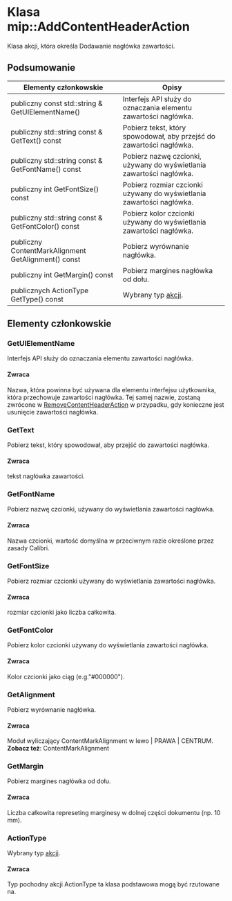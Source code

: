 # <a name="class-mipaddcontentheaderaction"></a>Klasa mip::AddContentHeaderAction 
Klasa akcji, która określa Dodawanie nagłówka zawartości.
  
## <a name="summary"></a>Podsumowanie
 Elementy członkowskie                        | Opisy                                
--------------------------------|---------------------------------------------
publiczny const std::string & GetUIElementName()  |  Interfejs API służy do oznaczania elementu zawartości nagłówka.
publiczny std::string const & GetText() const  |  Pobierz tekst, który spowodował, aby przejść do zawartości nagłówka.
publiczny std::string const & GetFontName() const  |  Pobierz nazwę czcionki, używany do wyświetlania zawartości nagłówka.
publiczny int GetFontSize() const  |  Pobierz rozmiar czcionki używany do wyświetlania zawartości nagłówka.
publiczny std::string const & GetFontColor() const  |  Pobierz kolor czcionki używany do wyświetlania zawartości nagłówka.
publiczny ContentMarkAlignment GetAlignment() const  |  Pobierz wyrównanie nagłówka.
publiczny int GetMargin() const  |  Pobierz margines nagłówka od dołu.
publicznych ActionType GetType() const  |  Wybrany typ [akcji](#classmip_1_1_action).
  
## <a name="members"></a>Elementy członkowskie
  
### <a name="getuielementname"></a>GetUIElementName
Interfejs API służy do oznaczania elementu zawartości nagłówka.
  
#### <a name="returns"></a>Zwraca
Nazwa, która powinna być używana dla elementu interfejsu użytkownika, która przechowuje zawartości nagłówka. Tej samej nazwie, zostaną zwrócone w [RemoveContentHeaderAction](#classmip_1_1_remove_content_header_action) w przypadku, gdy konieczne jest usunięcie zawartości nagłówka.
  
### <a name="gettext"></a>GetText
Pobierz tekst, który spowodował, aby przejść do zawartości nagłówka.
  
#### <a name="returns"></a>Zwraca
tekst nagłówka zawartości.
  
### <a name="getfontname"></a>GetFontName
Pobierz nazwę czcionki, używany do wyświetlania zawartości nagłówka.
  
#### <a name="returns"></a>Zwraca
Nazwa czcionki, wartość domyślna w przeciwnym razie określone przez zasady Calibri.
  
### <a name="getfontsize"></a>GetFontSize
Pobierz rozmiar czcionki używany do wyświetlania zawartości nagłówka.
  
#### <a name="returns"></a>Zwraca
rozmiar czcionki jako liczba całkowita.
  
### <a name="getfontcolor"></a>GetFontColor
Pobierz kolor czcionki używany do wyświetlania zawartości nagłówka.
  
#### <a name="returns"></a>Zwraca
Kolor czcionki jako ciąg (e.g."#000000").
  
### <a name="getalignment"></a>GetAlignment
Pobierz wyrównanie nagłówka.
  
#### <a name="returns"></a>Zwraca
Moduł wyliczający ContentMarkAlignment w lewo | PRAWA | CENTRUM. 
**Zobacz też**: ContentMarkAlignment
  
### <a name="getmargin"></a>GetMargin
Pobierz margines nagłówka od dołu.
  
#### <a name="returns"></a>Zwraca
Liczba całkowita represeting marginesy w dolnej części dokumentu (np. 10 mm).
  
### <a name="actiontype"></a>ActionType
Wybrany typ [akcji](#classmip_1_1_action).
  
#### <a name="returns"></a>Zwraca
Typ pochodny akcji ActionType ta klasa podstawowa mogą być rzutowane na.